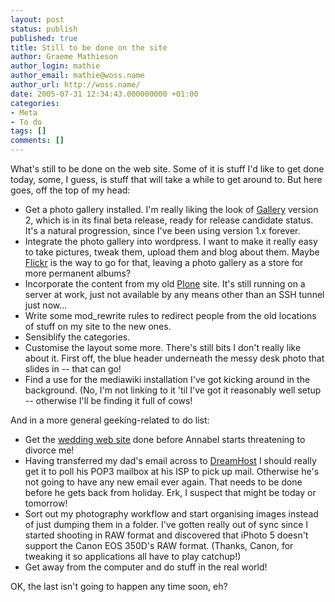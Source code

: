 ```yaml
---
layout: post
status: publish
published: true
title: Still to be done on the site
author: Graeme Mathieson
author_login: mathie
author_email: mathie@woss.name
author_url: http://woss.name/
date: 2005-07-31 12:34:43.000000000 +01:00
categories:
- Meta
- To do
tags: []
comments: []
---
```

What's still to be done on the web site.  Some of it is stuff I'd like to get done today, some, I guess, is stuff that will take a while to get around to.  But here goes, off the top of my head:

<ul>
<li>Get a photo gallery installed.  I'm really liking the look of <a href="http://gallery.sf.net/" title="Gallery">Gallery</a> version 2, which is in its final beta release, ready for release candidate status.  It's a natural progression, since I've been using version 1.x forever.</li>
<li>Integrate the photo gallery into wordpress.  I want to make it really easy to take pictures, tweak them, upload them and blog about them.  Maybe <a href="http://www.flickr.com/" title="Flickr Photo Sharing">Flickr</a> is the way to go for that, leaving a photo gallery as a store for more permanent albums?</li>
<li>Incorporate the content from my old <a href="http://plone.org/" title="Plone Content Management System">Plone</a> site.  It's still running on a server at work, just not available by any means other than an SSH tunnel just now...</li>
<li>Write some mod_rewrite rules to redirect people from the old locations of stuff on my site to the new ones.</li>
<li>Sensiblify the categories.</li>
<li>Customise the layout some more.  There's still bits I don't really like about it.  First off, the blue header underneath the messy desk photo that slides in -- that can go!</li>
<li>Find a use for the mediawiki installation I've got kicking around in the background.  (No, I'm not linking to it 'til I've got it reasonably well setup -- otherwise I'll be finding it full of cows!</li>
</ul>

And in a more general geeking-related to do list:

<ul>
<li>Get the <a href="http://wedding.mathieson.name/" title="Annabel and Graeme's Wedding">wedding web site</a> done before Annabel starts threatening to divorce me!</li>
<li>Having transferred my dad's email across to <a href="http://www.dreamhost.com/r.cgi?wossname">DreamHost</a> I should really get it to poll his POP3 mailbox at his ISP to pick up mail.  Otherwise he's not going to have any new email ever again.  That needs to be done before he gets back from holiday.  Erk, I suspect that might be today or tomorrow!</li>
<li>Sort out my photography workflow and start organising images instead of just dumping them in a folder.  I've gotten really out of sync since I started shooting in RAW format and discovered that iPhoto 5 doesn't support the Canon EOS 350D's RAW format.  (Thanks, Canon, for tweaking it so applications all have to play catchup!)</li>
<li>Get away from the computer and do stuff in the real world!</li>
</ul>

OK, the last isn't going to happen any time soon, eh?
